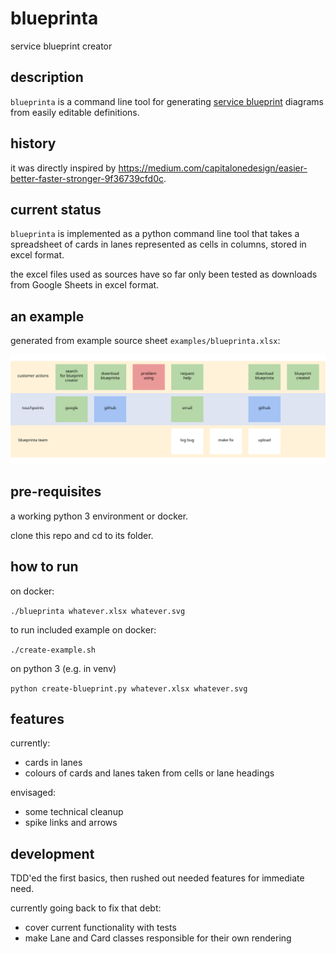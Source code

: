 # blueprinta

service blueprint creator


## description

`blueprinta` is a command line tool for generating [service blueprint](https://en.wikipedia.org/wiki/Service_blueprint) diagrams
from easily editable definitions.


## history

it was directly inspired by https://medium.com/capitalonedesign/easier-better-faster-stronger-9f36739cfd0c.


## current status

`blueprinta` is implemented as a python command line tool that takes a spreadsheet of cards in lanes
represented as cells in columns, stored in excel format.

the excel files used as sources have so far only been tested as downloads from Google Sheets in excel format.

## an example

generated from example source sheet `examples/blueprinta.xlsx`:

![Blueprinta dogfood Service Blueprint](examples/blueprinta.svg)

## pre-requisites

a working python 3 environment or docker.

clone this repo and cd to its folder.


## how to run

on docker:

`./blueprinta whatever.xlsx whatever.svg`

to run included example on docker:

`./create-example.sh`

on python 3 (e.g. in venv)

`python create-blueprint.py whatever.xlsx whatever.svg`


## features

currently:
- cards in lanes
- colours of cards and lanes taken from cells or lane headings

envisaged:
 - some technical cleanup
 - spike links and arrows


## development

TDD'ed the first basics, then rushed out needed features for immediate need.

currently going back to fix that debt:
- cover current functionality with tests
- make Lane and Card classes responsible for their own rendering

